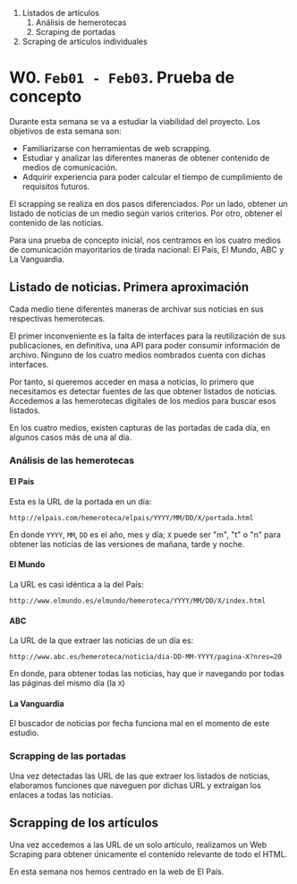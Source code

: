 1. Listados de artículos
   1. Análisis de hemerotecas
   2. Scraping de portadas
2. Scraping de artículos individuales

# W0. `Feb01 - Feb03`. Prueba de concepto

Durante esta semana se va a estudiar la viabilidad del proyecto. Los objetivos de esta semana son:

- Familiarizarse con herramientas de web scrapping.
- Estudiar y analizar las diferentes maneras de obtener contenido de medios de comunicación.
- Adquirir experiencia para poder calcular el tiempo de cumplimiento de requisitos futuros.

El scrapping se realiza en dos pasos diferenciados. Por un lado, obtener un listado de noticias de un medio según varios criterios. Por otro, obtener el contenido de las noticias.

Para una prueba de concepto inicial, nos centramos en los cuatro medios de comunicación mayoritarios de tirada nacional: El País, El Mundo, ABC y La Vanguardia.

## Listado de noticias. Primera aproximación

Cada medio tiene diferentes maneras de archivar sus noticias en sus respectivas hemerotecas.

El primer inconveniente es la falta de interfaces para la reutilización de sus publicaciones, en definitiva, una API para poder consumir información de archivo. Ninguno de los cuatro medios nombrados cuenta con dichas interfaces.

Por tanto, si queremos acceder en masa a noticias, lo primero que necesitamos es detectar fuentes de las que obtener listados de noticias. Accedemos a las hemerotecas digitales de los medios para buscar esos listados.

En los cuatro medios, existen capturas de las portadas de cada día, en algunos casos más de una al día.

### Análisis de las hemerotecas

#### El País

Esta es la URL de la portada en un día:

```
http://elpais.com/hemeroteca/elpais/YYYY/MM/DD/X/portada.html
```

En donde `YYYY`, `MM`, `DD` es el año, mes y día; `X` puede ser "m", "t" o "n" para obtener las noticias de las versiones de mañana, tarde y noche.

#### El Mundo

La URL es casi idéntica a la del País:

```
http://www.elmundo.es/elmundo/hemeroteca/YYYY/MM/DD/X/index.html
```

#### ABC

La URL de la que extraer las noticias de un día es:

```
http://www.abc.es/hemeroteca/noticia/dia-DD-MM-YYYY/pagina-X?nres=20
```

En donde, para obtener todas las noticias, hay que ir navegando por todas las páginas del mismo día (la `X`)

#### La Vanguardia

El buscador de noticias por fecha funciona mal en el momento de este estudio.

### Scrapping de las portadas

Una vez detectadas las URL de las que extraer los listados de noticias, elaboramos funciones que naveguen por dichas URL y extraigan los enlaces a todas las noticias.

## Scrapping de los artículos

Una vez accedemos a las URL de un solo artículo, realizamos un Web Scraping para obtener únicamente el contenido relevante de todo el HTML.

En esta semana nos hemos centrado en la web de El País.